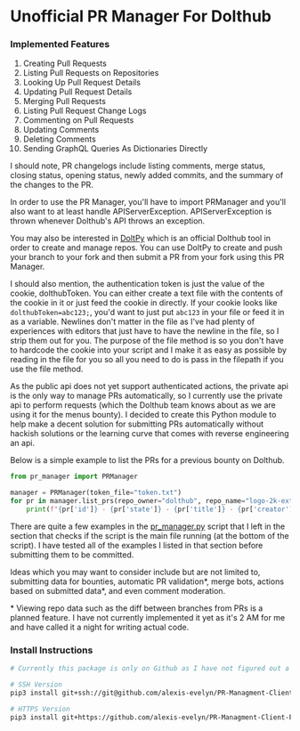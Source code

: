 # Unofficial PR Manager For Dolthub

### Implemented Features

1. Creating Pull Requests
2. Listing Pull Requests on Repositories
3. Looking Up Pull Request Details
4. Updating Pull Request Details
5. Merging Pull Requests
6. Listing Pull Request Change Logs
7. Commenting on Pull Requests
8. Updating Comments
9. Deleting Comments
10. Sending GraphQL Queries As Dictionaries Directly

I should note, PR changelogs include listing comments, merge status, closing status, opening status, newly added commits, and the summary of the changes to the PR.

In order to use the PR Manager, you'll have to import PRManager and you'll also want to at least handle APIServerException. APIServerException is thrown whenever Dolthub's API throws an exception.

You may also be interested in [DoltPy][doltpy] which is an official Dolthub tool in order to create and manage repos. You can use DoltPy to create and push your branch to your fork and then submit a PR from your fork using this PR Manager.

I should also mention, the authentication token is just the value of the cookie, dolthubToken. You can either create a text file with the contents of the cookie in it or just feed the cookie in directly. If your cookie looks like `dolthubToken=abc123;`, you'd want to just put `abc123` in your file or feed it in as a variable. Newlines don't matter in the file as I've had plenty of experiences with editors that just have to have the newline in the file, so I strip them out for you. The purpose of the file method is so you don't have to hardcode the cookie into your script and I make it as easy as possible by reading in the file for you so all you need to do is pass in the filepath if you use the file method.

As the public api does not yet support authenticated actions, the private api is the only way to manage PRs automatically, so I currently use the private api to perform requests (which the Dolthub team knows about as we are using it for the menus bounty). I decided to create this Python module to help make a decent solution for submitting PRs automatically without hackish solutions or the learning curve that comes with reverse engineering an api.

Below is a simple example to list the PRs for a previous bounty on Dolthub.

```Python
from pr_manager import PRManager

manager = PRManager(token_file="token.txt")
for pr in manager.list_prs(repo_owner="dolthub", repo_name="logo-2k-extended"):
    print(f"{pr['id']} - {pr['state']} - {pr['title']} - {pr['creator']} - {pr['creation_date']}")
```

There are quite a few examples in the [pr_manager.py][pr_manager] script that I left in the section that checks if the script is the main file running (at the bottom of the script). I have tested all of the examples I listed in that section before submitting them to be committed.

Ideas which you may want to consider include but are not limited to, submitting data for bounties, automatic PR validation\*, merge bots, actions based on submitted data\*, and even comment moderation.

\* Viewing repo data such as the diff between branches from PRs is a planned feature. I have not currently implemented it yet as it's 2 AM for me and have called it a night for writing actual code.

### Install Instructions

```sh
# Currently this package is only on Github as I have not figured out a name for the package yet.

# SSH Version
pip3 install git+ssh://git@github.com/alexis-evelyn/PR-Managment-Client-For-Dolthub.git

# HTTPS Version
pip3 install git+https://github.com/alexis-evelyn/PR-Managment-Client-For-Dolthub.git
```

<!-- TODO:
    * Add in ability to view schema changes.
    * Add in ability to lookup tables in a PR.
    * Figure out what to do with diff selector.
-->

[doltpy]: https://pypi.org/project/doltpy
[pr_manager]: pr_manager/pr_manager.py
